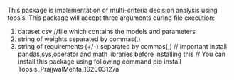 This package is implementation of multi-criteria decision analysis using topsis.
This package will accept three arguments during file execution:

1. dataset.csv //file which contains the models and parameters
2. string of weights separated by commas(,)
3. string of requirements (+/-) separated by commas(,)
   // important
   install pandas,sys,operator and math libraries before installing this
   //
   You can install this package using following command
   pip install Topsis_PrajjwalMehta_102003127a
